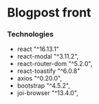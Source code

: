 # Blogpost front

### Technologies

*   react "^16.13.1"
*   react-modal "^3.11.2",
*   react-router-dom "^5.2.0",
*   react-toastify "^6.0.8"
*   axios "^0.20.0",
*   bootstrap "^4.5.2",
*   joi-browser "^13.4.0",
